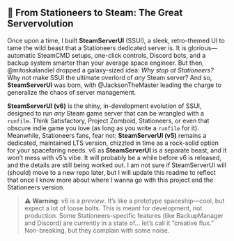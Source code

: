 ## 🚀 From Stationeers to Steam: The Great Servervolution

Once upon a time, I built **SteamServerUI** (SSUI), a sleek, retro-themed UI to tame the wild beast that a Stationeers dedicated server is. It is glorious—automatic SteamCMD setups, one-click controls, Discord bots, and a backup system smarter than your average space engineer. But then, @mitoskalandiel dropped a galaxy-sized idea: *Why stop at Stationeers?* Why not make SSUI the ultimate overlord of *any* Steam server? And so, **SteamServerUI** was born, with @JacksonTheMaster leading the charge to generalize the chaos of server management.

**SteamServerUI (v6)** is the shiny, in-development evolution of SSUI, designed to run *any* Steam game server that can be wrangled with a `runfile`. Think Satisfactory, Project Zomboid, Stationeers, or even that obscure indie game you love (as long as you write a `runfile` for it). Meanwhile, Stationeers fans, fear not: **SteamServerUI (v5)** remains a dedicated, maintained LTS version, chizzled in time as a rock-solid option for your spacefaring needs. v6 as **SteamServerUI** is a separate beast, and it won’t mess with v5’s vibe. It will probably be a while before v6 is released, and the details are still being worked out.
I am not sure if SteamServerUI will (should) move to a new repo later, but I will update this readme to reflect that once I know more about where I wanna go with this project and the Stationeers version.

> ⚠️ **Warning**: v6 is a *preview*. It’s like a prototype spaceship—cool, but expect a lot of loose bolts. This is meant for development, not production. Some Stationeers-specific features (like BackupManager and Discord) are currently in a state of… let’s call it “creative flux.” Non-breaking, but they complain with some noise.
